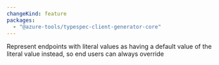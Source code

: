```yaml
---
changeKind: feature
packages:
  - "@azure-tools/typespec-client-generator-core"
---
```


Represent endpoints with literal values as having a default value of the literal value instead, so end users can always override